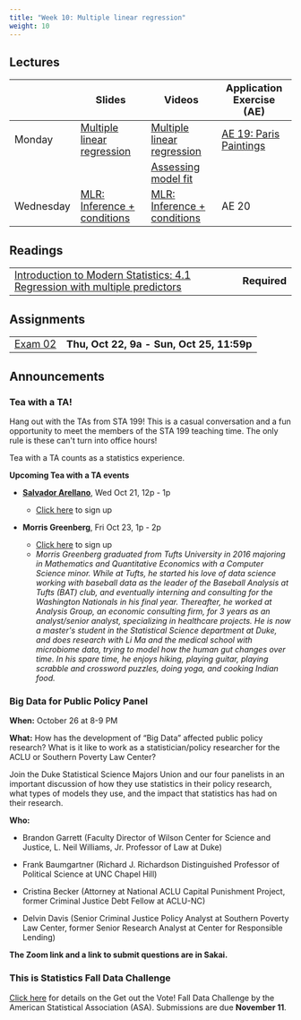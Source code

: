 ```yaml
---
title: "Week 10: Multiple linear regression"
weight: 10
---
```


<style>
table {
font-size: 18px;
}

</style>

## Lectures

|           | Slides                   | Videos | Application Exercise (AE) |
|-----------|--------------------------|--------|--------|
| Monday    | [Multiple linear regression](https://sta199-fa20-002.netlify.app/slides/19-multiple-regression.html) | [Multiple linear regression](https://warpwire.duke.edu/w/fakEAA/) | [AE 19: Paris Paintings](https://sta199-fa20-002.netlify.app/appex/appex19-regression-pt2.html) |
|     |  | [Assessing model fit](https://warpwire.duke.edu/w/f6kEAA/) ||
| Wednesday |  [MLR: Inference + conditions](https://sta199-fa20-002.netlify.app/slides/20-inference-conditions.html) | [MLR: Inference + conditions](https://warpwire.duke.edu/w/pawEAA/) | AE 20|

## Readings

|            |   |
|------------|---|
|[Introduction to Modern Statistics: 4.1 Regression with multiple predictors](https://openintro-ims.netlify.app/multi-logistic-models.html#regression-multiple-predictors)| **Required**   |

## Assignments

|                        |   |
|------------------------|---|
| [Exam 02](https://sta199-fa20-002.netlify.app/exams/exam-02.html)| **Thu, Oct 22, 9a - Sun, Oct 25, 11:59p** |

## Announcements

### Tea with a TA!

Hang out with the TAs from STA 199! This is a casual conversation and a fun opportunity to meet the members of the STA 199 teaching time. The only rule is these can't turn into office hours! 

Tea with a TA counts as a statistics experience.

**Upcoming Tea with a TA events**

- [**Salvador Arellano**](https://www.linkedin.com/in/salvador-chavero-arellano/), Wed Oct 21, 12p - 1p
  - [Click here](https://forms.gle/CVNc83EsqeuWLj5XA) to sign up
  
- **Morris Greenberg**, Fri Oct 23, 1p - 2p
  - [Click here](https://forms.gle/PgVeB34UhpbvEbqn7) to sign up
  - *Morris Greenberg graduated from Tufts University in 2016 majoring in Mathematics and Quantitative Economics with a Computer Science minor. While at Tufts, he started his love of data science working with baseball data as the leader of the Baseball Analysis at Tufts (BAT) club, and eventually interning and consulting for the Washington Nationals in his final year. Thereafter, he worked at Analysis Group, an economic consulting firm, for 3 years as an analyst/senior analyst, specializing in healthcare projects. He is now a master's student in the Statistical Science department at Duke, and does research with Li Ma and the medical school with microbiome data, trying to model how the human gut changes over time. In his spare time, he enjoys hiking, playing guitar, playing scrabble and crossword puzzles, doing yoga, and cooking Indian food.*

### Big Data for Public Policy Panel

**When:** October 26 at 8-9 PM

**What:** How has the development of “Big Data” affected public policy research? What is it like to work as a statistician/policy researcher for the ACLU or Southern Poverty Law Center?

Join the Duke Statistical Science Majors Union and our four panelists in an important discussion of how they use statistics in their policy research, what types of models they use, and the impact that statistics has had on their research.

**Who:**

- Brandon Garrett (Faculty Director of Wilson Center for Science and Justice, L. Neil Williams, Jr. Professor of Law at Duke)

- Frank Baumgartner (Richard J. Richardson Distinguished Professor of Political Science at UNC Chapel Hill)

- Cristina Becker (Attorney at National ACLU Capital Punishment Project, former Criminal Justice Debt Fellow at ACLU-NC)

- Delvin Davis (Senior Criminal Justice Policy Analyst at Southern Poverty Law Center, former Senior Research Analyst at Center for Responsible Lending)

**The Zoom link and a link to submit questions are in Sakai.**

### This is Statistics Fall Data Challenge

[Click here](https://thisisstatistics.org/falldatachallenge/) for details on the Get out the Vote! Fall Data Challenge by the American Statistical Association (ASA). Submissions are due **November 11**.




